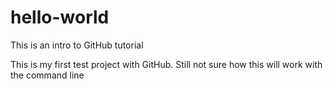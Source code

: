 # hello-world
This is an intro to GitHub tutorial

This is my first test project with GitHub.
Still not sure how this will work with the command line
